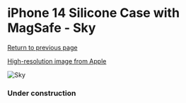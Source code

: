 # iPhone 14 Silicone Case with MagSafe - Sky

[Return to previous page](/iphone_14)

[High-resolution image from Apple](https://store.storeimages.cdn-apple.com/8756/as-images.apple.com/is/MQU93?wid=4500&hei=4500&fmt=png)

<div style="width: 384px"><img src="/everyphone/MQU93.png" alt="Sky"></div>

### Under construction
